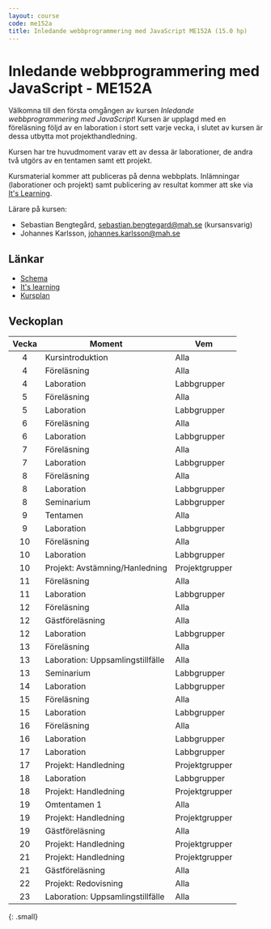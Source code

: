 ```yaml
---
layout: course
code: me152a
title: Inledande webbprogrammering med JavaScript ME152A (15.0 hp)
---
```


# Inledande webbprogrammering med JavaScript - ME152A

Välkomna till den första omgången av kursen _Inledande webbprogrammering med JavaScript_! Kursen är upplagd med en föreläsning följd av en laboration i stort sett varje vecka, i slutet av kursen är dessa utbytta mot projekthandledning.

Kursen har tre huvudmoment varav ett av dessa är laborationer, de andra två utgörs av en tentamen samt ett projekt.

Kursmaterial kommer att publiceras på denna webbplats. Inlämningar (laborationer och projekt) samt publicering av resultat kommer att ske via [It's Learning][itslearning].

Lärare på kursen:

- Sebastian Bengtegård, sebastian.bengtegard@mah.se (kursansvarig)
- Johannes Karlsson, johannes.karlsson@mah.se

## Länkar

* [Schema][schema]
* [It's learning][itslearning]
* [Kursplan][kursplan]

## Veckoplan

| Vecka     | Moment                           | Vem            |
| :-------: | --------                         | -----          |
| 4         | Kursintroduktion                 | Alla           |
| 4         | Föreläsning                      | Alla           |
| 4         | Laboration                       | Labbgrupper    |
| 5         | Föreläsning                      | Alla           |
| 5         | Laboration                       | Labbgrupper    |
| 6         | Föreläsning                      | Alla           |
| 6         | Laboration                       | Labbgrupper    |
| 7         | Föreläsning                      | Alla           |
| 7         | Laboration                       | Labbgrupper    |
| 8         | Föreläsning                      | Alla           |
| 8         | Laboration                       | Labbgrupper    |
| 8         | Seminarium                       | Labbgrupper    |
| 9         | Tentamen                         | Alla           |
| 9         | Laboration                       | Labbgrupper    |
| 10        | Föreläsning                      | Alla           |
| 10        | Laboration                       | Labbgrupper    |
| 10        | Projekt: Avstämning/Hanledning   | Projektgrupper |
| 11        | Föreläsning                      | Alla           |
| 11        | Laboration                       | Labbgrupper    |
| 12        | Föreläsning                      | Alla           |
| 12        | Gästföreläsning                  | Alla           |
| 12        | Laboration                       | Labbgrupper    |
| 13        | Föreläsning                      | Alla           |
| 13        | Laboration: Uppsamlingstillfälle | Alla           |
| 13        | Seminarium                       | Labbgrupper    |
| 14        | Laboration                       | Labbgrupper    |
| 15        | Föreläsning                      | Alla           |
| 15        | Laboration                       | Labbgrupper    |
| 16        | Föreläsning                      | Alla           |
| 16        | Laboration                       | Labbgrupper    |
| 17        | Laboration                       | Labbgrupper    |
| 17        | Projekt: Handledning             | Projektgrupper |
| 18        | Laboration                       | Labbgrupper    |
| 18        | Projekt: Handledning             | Projektgrupper |
| 19        | Omtentamen 1                     | Alla           |
| 19        | Projekt: Handledning             | Projektgrupper |
| 19        | Gästföreläsning                  | Alla           |
| 20        | Projekt: Handledning             | Projektgrupper |
| 21        | Projekt: Handledning             | Projektgrupper |
| 21        | Gästföreläsning                  | Alla           |
| 22        | Projekt: Redovisning             | Alla           |
| 23        | Laboration: Uppsamlingstillfälle | Alla           |
{: .small}

[kursplan]: /courses/me152a/syllabus.html "Gå till kursplanen"
[schema]: http://schema.mah.se/setup/jsp/Schema.jsp?startDatum=idag&intervallTyp=m&intervallAntal=6&sokMedAND=false&sprak=SV&resurser=k.ME152A-20151-58026-%2Ck.ME152A-20151-58039-%2C "Gå till schemat"
[itslearning]: https://mah.itslearning.com/elogin/ "Gå till It's learning"

